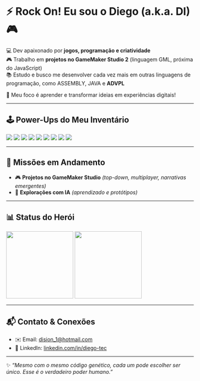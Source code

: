 # ⚡️ Rock On! Eu sou o Diego (a.k.a. DI) 🎮  



💻 Dev apaixonado por **jogos, programação e criatividade**  
🎮 Trabalho em **projetos no GameMaker Studio 2** (linguagem GML, próxima do JavaScript)  
📚 Estudo e busco me desenvolver cada vez mais em outras linguagens de programação, como ASSEMBLY, JAVA e **ADVPL**

🚀 Meu foco é aprender e transformar ideias em experiências digitais!  

---

## 🕹️ Power-Ups do Meu Inventário  
<div>
  <img src="https://img.shields.io/badge/JavaScript-F7DF1E?style=for-the-badge&logo=javascript&logoColor=black"/>
  <img src="https://img.shields.io/badge/Java-ED8B00?style=for-the-badge&logo=openjdk&logoColor=white"/>
  <img src="https://img.shields.io/badge/Python-3776AB?style=for-the-badge&logo=python&logoColor=white"/>
  <img src="https://img.shields.io/badge/GameMaker_Studio-000000?style=for-the-badge&logo=gamemaker&logoColor=white"/>
  <img src="https://img.shields.io/badge/Django-092E20?style=for-the-badge&logo=django&logoColor=white"/>
  <img src="https://img.shields.io/badge/ADVPL-35495E?style=for-the-badge&logoColor=white"/>
  <img src="https://img.shields.io/badge/HTML-E34F26?style=for-the-badge&logo=html5&logoColor=white"/>
  <img src="https://img.shields.io/badge/CSS-1572B6?style=for-the-badge&logo=css3&logoColor=white"/>
  <img src="https://img.shields.io/badge/TL++-purple?style=for-the-badge&logoColor=white"/>
</div>  

---

## 🌟 Missões em Andamento  
- 🎮 **Projetos no GameMaker Studio** *(top-down, multiplayer, narrativas emergentes)*  
- 🤖 **Explorações com IA** *(aprendizado e protótipos)*  

---

## 📊 Status do Herói  
<div>
  <img src="https://github-readme-stats.vercel.app/api?username=diegpo&show_icons=true&theme=radical" height="180em"/>
  <img src="https://github-readme-stats.vercel.app/api/top-langs/?username=diegpo&layout=compact&theme=radical" height="180em"/>
</div>  

---

## 📬 Contato & Conexões  
- ✉️ Email: [dision_1@hotmail.com](mailto:dision_1@hotmail.com)  
- 💼 LinkedIn: [linkedin.com/in/diego-tec](https://www.linkedin.com/in/diego-tec/)  

---

✨ *“Mesmo com o mesmo código genético, cada um pode escolher ser único. Esse é o verdadeiro poder humano.”*
